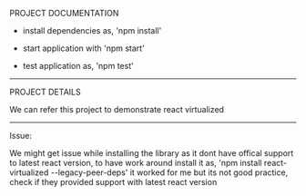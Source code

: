 PROJECT DOCUMENTATION

-   install dependencies as,
    'npm install'

-   start application with
    'npm start'

-   test application as,
    'npm test'

---

PROJECT DETAILS

We can refer this project to demonstrate react virtualized

---

Issue:

We might get issue while installing the library as it dont have offical support to latest react version,
to have work around install it as,
'npm install react-virtualized --legacy-peer-deps'
it worked for me but its not good practice, check if they provided support with latest react version
